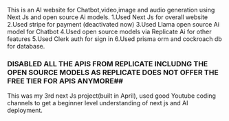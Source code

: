 This is an AI  website for Chatbot,video,image and audio generation using Next Js and open source Ai models.
1.Used Next Js for overall website
2.Used stripe for payment (deactivated now)
3.Used Llama open source Ai model for Chatbot
4.Used open source models via Replicate Ai for other features
5.Used Clerk auth for sign in 
6.Used prisma orm and cockroach db for database.
### DISABLED ALL THE APIS FROM REPLICATE INCLUDNG THE OPEN SOURCE MODELS AS REPLICATE DOES NOT OFFER THE FREE TIER FOR APIS ANYMORE##
This was my 3rd next Js project(built in April), used good Youtube coding channels to get a beginner level understanding of next js and AI deployment.
